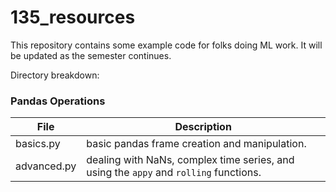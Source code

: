 # 135_resources

This repository contains some example code for folks doing ML work. It will be updated as the semester continues.

Directory breakdown:

### Pandas Operations
| File         | Description     |
|--------------|-----------|
| basics.py | basic pandas frame creation and manipulation. |
| advanced.py | dealing with NaNs, complex time series, and using the `appy` and `rolling` functions. |
